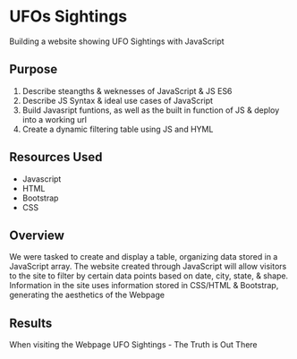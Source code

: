 # UFOs Sightings

Building a website showing UFO Sightings with JavaScript

## Purpose
1. Describe steangths & weknesses of JavaScript & JS ES6
2. Describe JS Syntax & ideal use cases of JavaScript
3. Build Javasript funtions, as well as the built in function of JS & deploy into a working url
4. Create a dynamic filtering table using JS and HYML

## Resources Used
- Javascript
- HTML
- Bootstrap
- CSS

## Overview
We were tasked to create and display a table, organizing data stored in a JavaScript array. The website created through JavaScript will allow visitors to the site to filter by certain data points based on date, city, state, & shape. Information in the site uses information stored in CSS/HTML & Bootstrap, generating the aesthetics of the Webpage

## Results

When visiting the Webpage UFO Sightings - The Truth is Out There
